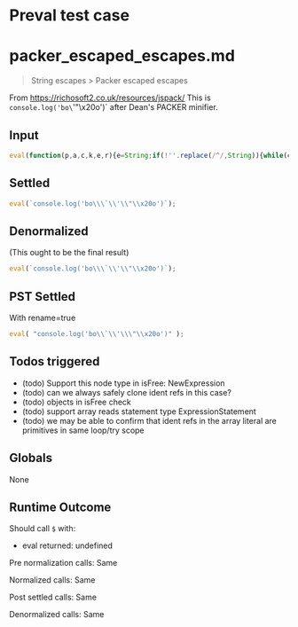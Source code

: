 # Preval test case

# packer_escaped_escapes.md

> String escapes > Packer escaped escapes

From https://richosoft2.co.uk/resources/jspack/
This is `console.log('bo\`\'\"\x20o')` after Dean's PACKER minifier.

## Input

`````js filename=intro
eval(function(p,a,c,k,e,r){e=String;if(!''.replace(/^/,String)){while(c--)r[c]=k[c]||c;k=[function(e){return r[e]}];e=function(){return'\\w+'};c=1};while(c--)if(k[c])p=p.replace(new RegExp('\\b'+e(c)+'\\b','g'),k[c]);return p}('0.1(\'2\\`\\\'\\"\\3\')',4,4,'console|log|bo|x20o'.split('|'),0,{}))
`````


## Settled


`````js filename=intro
eval(`console.log('bo\\\`\\'\\"\\x20o')`);
`````


## Denormalized
(This ought to be the final result)

`````js filename=intro
eval(`console.log('bo\\\`\\'\\"\\x20o')`);
`````


## PST Settled
With rename=true

`````js filename=intro
eval( "console.log('bo\\`\\'\\\"\\x20o')" );
`````


## Todos triggered


- (todo) Support this node type in isFree: NewExpression
- (todo) can we always safely clone ident refs in this case?
- (todo) objects in isFree check
- (todo) support array reads statement type ExpressionStatement
- (todo) we may be able to confirm that ident refs in the array literal are primitives in same loop/try scope


## Globals


None


## Runtime Outcome


Should call `$` with:
 - eval returned: undefined

Pre normalization calls: Same

Normalized calls: Same

Post settled calls: Same

Denormalized calls: Same
